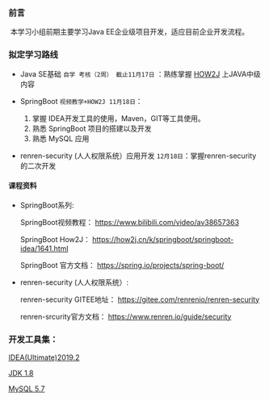 ### 前言

​    本学习小组前期主要学习Java EE企业级项目开发，适应目前企业开发流程。

### 拟定学习路线

- Java SE基础 `自学 考核（2周） 截止11月17日` ：熟练掌握 [HOW2J](https://how2j.cn) 上JAVA中级内容

- SpringBoot  `视频教学+HOW2J 11月18日`：

  1. 掌握 IDEA开发工具的使用，Maven，GIT等工具使用。
  2.  熟悉 SpringBoot 项目的搭建以及开发
  3.  熟悉 MySQL 应用

-  renren-security (人人权限系统）应用开发 `12月18日`：掌握renren-security的二次开发

#### 课程资料

- SpringBoot系列:

  SpringBoot视频教程： https://www.bilibili.com/video/av38657363

  SpringBoot How2J：  https://how2j.cn/k/springboot/springboot-idea/1641.html 

  SpringBoot 官方文档： https://spring.io/projects/spring-boot/ 

- renren-security (人人权限系统）:

  renren-security GITEE地址： https://gitee.com/renrenio/renren-security 

  renren-srcurity官方文档： https://www.renren.io/guide/security 

### 开发工具集：

[IDEA(Ultimate)2019.2]( https://www.jetbrains.com/idea/download/#section=windows )

[JDK 1.8]( https://www.oracle.com/technetwork/java/javase/downloads/jdk8-downloads-2133151.html )

[MySQL 5.7]( https://dev.mysql.com/downloads/mysql/ )